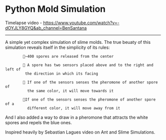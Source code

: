 # Python Mold Simulation
 Timelapse video - https://www.youtube.com/watch?v=-dOYJLY8GYQ&ab_channel=BenSantana
 
 ---
 
 A simple yet complex simulation of slime molds. The true beuaty of this simulation reveals itself in the simplicity of its rules:


            🍄~400 spores are released from the center

            👀 A spore has two sensors placed above and to the right and left of
             the direction in which its facing

            🧲 If one of the sensors senses the pheromone of another spore of
              the same color, it will move towards it

            🎃If one of the sensors senses the pheromone of another spore of a
              different color, it will move away from it

And I also added a way to draw in a pheromone that attracts the white spores and repels the blue ones.

Inspired heavily by Sebastian Lagues video on Ant and Slime Simulations.
 
 
 
 
